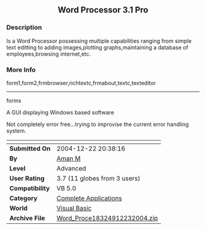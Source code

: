 ﻿<div align="center">

## Word Processor 3\.1 Pro


</div>

### Description

Is a Word Processor possessing multiple capabilities ranging from simple text editting to adding images,plotting graphs,maintaining a database of employees,browsing internet,etc.
 
### More Info
 
form1,form2,frmbrowser,richtextc,frmabout,textc,texteditor

----

forms

A GUI displaying Windows based software

Not completely error free...trying to improvise the current error handling system.


<span>             |<span>
---                |---
**Submitted On**   |2004-12-22 20:38:16
**By**             |[Aman M](https://github.com/Planet-Source-Code/PSCIndex/blob/master/ByAuthor/aman-m.md)
**Level**          |Advanced
**User Rating**    |3.7 (11 globes from 3 users)
**Compatibility**  |VB 5\.0
**Category**       |[Complete Applications](https://github.com/Planet-Source-Code/PSCIndex/blob/master/ByCategory/complete-applications__1-27.md)
**World**          |[Visual Basic](https://github.com/Planet-Source-Code/PSCIndex/blob/master/ByWorld/visual-basic.md)
**Archive File**   |[Word\_Proce18324912232004\.zip](https://github.com/Planet-Source-Code/aman-m-word-processor-3-1-pro__1-57853/archive/master.zip)








